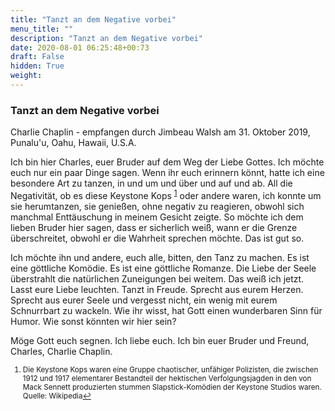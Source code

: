 ```yaml
---
title: "Tanzt an dem Negative vorbei"
menu_title: ""
description: "Tanzt an dem Negative vorbei"
date: 2020-08-01 06:25:48+00:73
draft: False
hidden: True
weight:
---
```

### Tanzt an dem Negative vorbei

Charlie Chaplin - empfangen durch Jimbeau Walsh am 31. Oktober 2019, Punalu'u, Oahu, Hawaii, U.S.A.

Ich bin hier Charles, euer Bruder auf dem Weg der Liebe Gottes. Ich möchte euch nur ein paar Dinge sagen. Wenn ihr euch erinnern könnt, hatte ich eine besondere Art zu tanzen, in und um und über und auf und ab. All die Negativität, ob es diese Keystone Kops <sup id="a1">[1](#f1)</sup> oder andere waren, ich konnte um sie herumtanzen, sie genießen, ohne negativ zu reagieren, obwohl sich manchmal Enttäuschung in meinem Gesicht zeigte. So möchte ich dem lieben Bruder hier sagen, dass er sicherlich weiß, wann er die Grenze überschreitet, obwohl er die Wahrheit sprechen möchte. Das ist gut so.

Ich möchte ihn und andere, euch alle, bitten, den Tanz zu machen. Es ist eine göttliche Komödie. Es ist eine göttliche Romanze. Die Liebe der Seele überstrahlt die natürlichen Zuneigungen bei weitem. Das weiß ich jetzt. Lasst eure Liebe leuchten. Tanzt in Freude. Sprecht aus eurem Herzen. Sprecht aus eurer Seele und vergesst nicht, ein wenig mit eurem Schnurrbart zu wackeln. Wie ihr wisst, hat Gott einen wunderbaren Sinn für Humor. Wie sonst könnten wir hier sein?

Möge Gott euch segnen. Ich liebe euch. Ich bin euer Bruder und Freund, Charles, Charlie Chaplin.
<small>

1. <large id="f1"> Die Keystone Kops waren eine Gruppe chaotischer, unfähiger Polizisten, die zwischen 1912 und 1917 elementarer Bestandteil der hektischen Verfolgungsjagden in den von Mack Sennett produzierten stummen Slapstick-Komödien der Keystone Studios waren.  Quelle: Wikipedia[↩](#a1)
